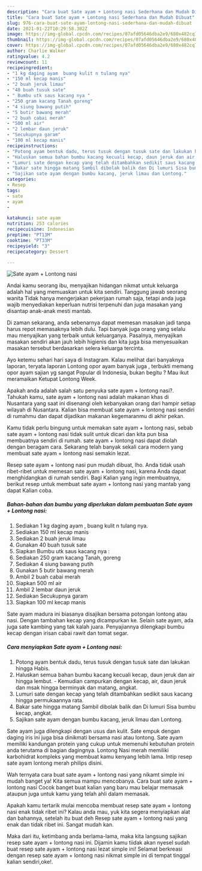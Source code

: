 ```yaml
---
description: "Cara buat Sate ayam + Lontong nasi Sederhana dan Mudah Dibuat"
title: "Cara buat Sate ayam + Lontong nasi Sederhana dan Mudah Dibuat"
slug: 976-cara-buat-sate-ayam-lontong-nasi-sederhana-dan-mudah-dibuat
date: 2021-01-22T10:29:58.302Z
image: https://img-global.cpcdn.com/recipes/07afd05646dba2e9/680x482cq70/sate-ayam-lontong-nasi-foto-resep-utama.jpg
thumbnail: https://img-global.cpcdn.com/recipes/07afd05646dba2e9/680x482cq70/sate-ayam-lontong-nasi-foto-resep-utama.jpg
cover: https://img-global.cpcdn.com/recipes/07afd05646dba2e9/680x482cq70/sate-ayam-lontong-nasi-foto-resep-utama.jpg
author: Charlie Walker
ratingvalue: 4.2
reviewcount: 11
recipeingredient:
- "1 kg daging ayam  buang kulit n tulang nya"
- "150 ml kecap manis"
- "2 buah jeruk limau"
- "40 buah tusuk sate"
- " Bumbu utk saus kacang nya "
- "250 gram kacang Tanah goreng"
- "4 siung bawang putih"
- "5 butir bawang merah"
- "2 buah cabai merah"
- "500 ml air"
- "2 lembar daun jeruk"
- "Secukupnya garam"
- "100 ml kecap manis"
recipeinstructions:
- "Potong ayam bentuk dadu, terus tusuk dengan tusuk sate dan lakukan hingga Habis."
- "Haluskan semua bahan bumbu kacang kecuali kecap, daun jeruk dan air hingga lembut. Kemudian campurkan dengan kecap, air, daun jeruk dan msak hingga berminyak dan matang, angkat."
- "Lumuri sate dengan kecap yang telah ditambahkan sedikit saus kacang hingga permukaannya rata."
- "Bakar sate hingga matang Sambil dibolak balik dan Di lumuri Sisa bumbu kecap, angkat."
- "Sajikan sate ayam dengan bumbu kacang, jeruk limau dan Lontong."
categories:
- Resep
tags:
- sate
- ayam
- 

katakunci: sate ayam  
nutrition: 253 calories
recipecuisine: Indonesian
preptime: "PT13M"
cooktime: "PT33M"
recipeyield: "3"
recipecategory: Dessert

---
```



![Sate ayam + Lontong nasi](https://img-global.cpcdn.com/recipes/07afd05646dba2e9/680x482cq70/sate-ayam-lontong-nasi-foto-resep-utama.jpg)

Andai kamu seorang ibu, menyajikan hidangan nikmat untuk keluarga adalah hal yang memuaskan untuk kita sendiri. Tanggung jawab seorang  wanita Tidak hanya mengerjakan pekerjaan rumah saja, tetapi anda juga wajib menyediakan keperluan nutrisi terpenuhi dan juga masakan yang disantap anak-anak mesti mantab.

Di zaman  sekarang, anda sebenarnya dapat memesan masakan jadi tanpa harus repot memasaknya lebih dulu. Tapi banyak juga orang yang selalu mau menyajikan yang terbaik untuk keluarganya. Pasalnya, menyajikan masakan sendiri akan jauh lebih higienis dan kita juga bisa menyesuaikan masakan tersebut berdasarkan selera keluarga tercinta. 

Ayo ketemu sehari hari saya di Instagram. Kalau melihat dari banyaknya laporan, teryata laporan Lontong opor ayam banyak juga , terbukti memang opor ayam sajian yg sangat Popular di Indonesia, bukan begitu ? Mau ikut meramaikan Ketupat Lontong Week.

Apakah anda adalah salah satu penyuka sate ayam + lontong nasi?. Tahukah kamu, sate ayam + lontong nasi adalah makanan khas di Nusantara yang saat ini disenangi oleh kebanyakan orang dari hampir setiap wilayah di Nusantara. Kalian bisa membuat sate ayam + lontong nasi sendiri di rumahmu dan dapat dijadikan makanan kegemaranmu di akhir pekan.

Kamu tidak perlu bingung untuk memakan sate ayam + lontong nasi, sebab sate ayam + lontong nasi tidak sulit untuk dicari dan kita pun bisa membuatnya sendiri di rumah. sate ayam + lontong nasi dapat diolah dengan beragam cara. Sekarang telah banyak sekali cara modern yang membuat sate ayam + lontong nasi semakin lezat.

Resep sate ayam + lontong nasi pun mudah dibuat, lho. Anda tidak usah ribet-ribet untuk memesan sate ayam + lontong nasi, karena Anda dapat menghidangkan di rumah sendiri. Bagi Kalian yang ingin membuatnya, berikut resep untuk membuat sate ayam + lontong nasi yang mantab yang dapat Kalian coba.

<!--inarticleads1-->

##### Bahan-bahan dan bumbu yang diperlukan dalam pembuatan Sate ayam + Lontong nasi:

1. Sediakan 1 kg daging ayam , buang kulit n tulang nya.
1. Sediakan 150 ml kecap manis
1. Sediakan 2 buah jeruk limau
1. Gunakan 40 buah tusuk sate
1. Siapkan  Bumbu utk saus kacang nya :
1. Sediakan 250 gram kacang Tanah, goreng
1. Sediakan 4 siung bawang putih
1. Gunakan 5 butir bawang merah
1. Ambil 2 buah cabai merah
1. Siapkan 500 ml air
1. Ambil 2 lembar daun jeruk
1. Sediakan Secukupnya garam
1. Siapkan 100 ml kecap manis


Sate ayam madura ini biasanya disajikan bersama potongan lontong atau nasi. Dengan tambahan kecap yang dicampurkan ke. Selain sate ayam, ada juga sate kambing yang tak kalah juara. Penyajiannya dilengkapi bumbu kecap dengan irisan cabai rawit dan tomat segar. 

<!--inarticleads2-->

##### Cara menyiapkan Sate ayam + Lontong nasi:

1. Potong ayam bentuk dadu, terus tusuk dengan tusuk sate dan lakukan hingga Habis.
1. Haluskan semua bahan bumbu kacang kecuali kecap, daun jeruk dan air hingga lembut. - Kemudian campurkan dengan kecap, air, daun jeruk dan msak hingga berminyak dan matang, angkat.
1. Lumuri sate dengan kecap yang telah ditambahkan sedikit saus kacang hingga permukaannya rata.
1. Bakar sate hingga matang Sambil dibolak balik dan Di lumuri Sisa bumbu kecap, angkat.
1. Sajikan sate ayam dengan bumbu kacang, jeruk limau dan Lontong.


Sate ayam juga dilengkapi dengan usus dan kulit. Sate empuk dengan daging iris ini juga bisa dinikmati bersama nasi atau lontong. Sate ayam memiliki kandungan protein yang cukup untuk memenuhi kebutuhan protein anda terutama di bagian dagingnya. Lontong Nasi merah memiliki karbohidrat kompleks yang membuat kamu kenyang lebih lama. Intip resep sate ayam lontong merah philips disini. 

Wah ternyata cara buat sate ayam + lontong nasi yang nikamt simple ini mudah banget ya! Kita semua mampu mencobanya. Cara buat sate ayam + lontong nasi Cocok banget buat kalian yang baru mau belajar memasak ataupun juga untuk kamu yang telah ahli dalam memasak.

Apakah kamu tertarik mulai mencoba membuat resep sate ayam + lontong nasi enak tidak ribet ini? Kalau anda mau, yuk kita segera menyiapkan alat dan bahannya, setelah itu buat deh Resep sate ayam + lontong nasi yang enak dan tidak ribet ini. Sangat mudah kan. 

Maka dari itu, ketimbang anda berlama-lama, maka kita langsung sajikan resep sate ayam + lontong nasi ini. Dijamin kamu tiidak akan nyesel sudah buat resep sate ayam + lontong nasi lezat simple ini! Selamat berkreasi dengan resep sate ayam + lontong nasi nikmat simple ini di tempat tinggal kalian sendiri,oke!.

